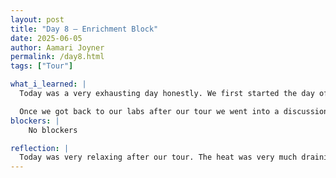 ```yaml
---
layout: post
title: "Day 8 – Enrichment Block"
date: 2025-06-05
author: Aamari Joyner
permalink: /day8.html
tags: ["Tour"]

what_i_learned: |
  Today was a very exhausting day honestly. We first started the day off with a tour around campus, in which we were able to see the student center, football field, Engineering building, and other important buildings located on Morgan States campus. Though it was very hot it was kinda interesting to learn about what actually goes on in the buildings. What stood out to me the most was the Health and Human Services Center also known as the HHSC building. It was very intriguing to here how they study not only brain of a human but all aspects and have labs where they test out many theories.

  Once we got back to our labs after our tour we went into a discussion more about our Project. Making sure we have a significant game plan for forming our website and presentations are crucial. Therefore we did more research into the African Diaspora.
blockers: |
    No blockers

reflection: |
  Today was very relaxing after our tour. The heat was very much draining walking everywhere, but it was neat to learn about all that Morgan State offers. As always its a great day to learn more about the African Diaspora due to this project being the best one offered during this program. There is always something knew you can learn from just this one topic, and to have the opportunity to not only do research on it but to make a website where anyone willing to learn is able to access this information is mind blowing.
---
```

